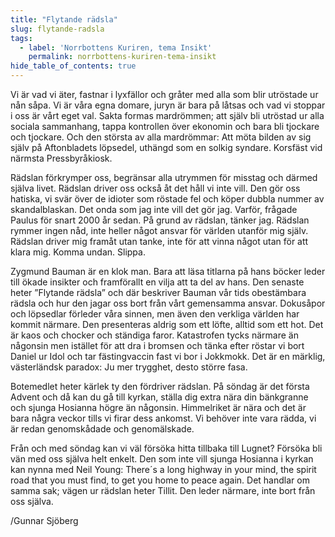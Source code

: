 ```yaml
---
title: "Flytande rädsla"
slug: flytande-radsla
tags:
  - label: 'Norrbottens Kuriren, tema Insikt'
    permalink: norrbottens-kuriren-tema-insikt
hide_table_of_contents: true
---
```

Vi är vad vi äter, fastnar i lyxfällor och gråter med alla som blir utröstade ur nån såpa. Vi är våra egna domare, juryn är bara på låtsas och vad vi stoppar i oss är vårt eget val. Sakta formas mardrömmen; att själv bli utröstad ur alla sociala sammanhang, tappa kontrollen över ekonomin och bara bli tjockare och tjockare. Och den största av alla mardrömmar: Att möta bilden av sig själv på Aftonbladets löpsedel, uthängd som en solkig syndare. Korsfäst vid närmsta Pressbyråkiosk.

<!--truncate-->

Rädslan förkrymper oss, begränsar alla utrymmen för misstag och därmed själva livet. Rädslan driver oss också åt det håll vi inte vill. Den gör oss hatiska, vi svär över de idioter som röstade fel och köper dubbla nummer av skandalblaskan. Det onda som jag inte vill det gör jag. Varför, frågade Paulus för snart 2000 år sedan. På grund av rädslan, tänker jag. Rädslan rymmer ingen nåd, inte heller något ansvar för världen utanför mig själv. Rädslan driver mig framåt utan tanke, inte för att vinna något utan för att klara mig. Komma undan. Slippa. 

Zygmund Bauman är en klok man. Bara att läsa titlarna på hans böcker leder till ökade insikter och framförallt en vilja att ta del av hans. Den senaste heter ”Flytande rädsla” och där beskriver Bauman vår tids obestämbara rädsla och hur den jagar oss bort från vårt gemensamma ansvar. Dokusåpor och löpsedlar förleder våra sinnen, men även den verkliga världen har kommit närmare. Den presenteras aldrig som ett löfte, alltid som ett hot. Det är kaos och chocker och ständiga faror. Katastrofen tycks närmare än någonsin men istället för att dra i bromsen och tänka efter röstar vi bort Daniel ur Idol och tar fästingvaccin fast vi bor i Jokkmokk. Det är en märklig, västerländsk paradox: Ju mer trygghet, desto större fasa.

Botemedlet heter kärlek ty den fördriver rädslan. På söndag är det första Advent och då kan du gå till kyrkan, ställa dig extra nära din bänkgranne och sjunga Hosianna högre än någonsin. Himmelriket är nära och det är bara några veckor tills vi firar dess ankomst. Vi behöver inte vara rädda, vi är redan genomskådade och genomälskade.

Från och med söndag kan vi väl försöka hitta tillbaka till Lugnet? Försöka bli vän med oss själva helt enkelt. Den som inte vill sjunga Hosianna i kyrkan kan nynna med Neil Young: There´s a long highway in your mind, the spirit road that you must find, to get you home to peace again. Det handlar om samma sak; vägen ur rädslan heter Tillit. Den leder närmare, inte bort från oss själva.

/Gunnar Sjöberg
